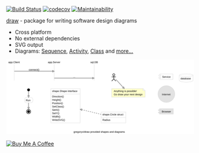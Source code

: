 [![Build Status](https://travis-ci.org/gregoryv/draw.svg?branch=main)](https://travis-ci.org/gregoryv/draw)
[![codecov](https://codecov.io/gh/gregoryv/draw/branch/main/graph/badge.svg)](https://codecov.io/gh/gregoryv/draw)
[![Maintainability](https://api.codeclimate.com/v1/badges/b0001c5ba7cd098b183d/maintainability)](https://codeclimate.com/github/gregoryv/draw/maintainability)

[draw](https://godoc.org/github.com/gregoryv/draw) - package for writing software design diagrams

- Cross platform
- No external dependencies
- SVG output
- Diagrams: [Sequence](design/#sequence-diagram), [Activity](design/#activity-diagram), [Class](design/#class-diagram) and [more...](design/#generic-diagram)

![](overview.svg)

<a href="https://www.buymeacoffee.com/gregoryv" target="_blank"><img src="https://cdn.buymeacoffee.com/buttons/v2/default-green.png" alt="Buy Me A Coffee" style="height: 60px !important;width: 217px !important;" ></a>
